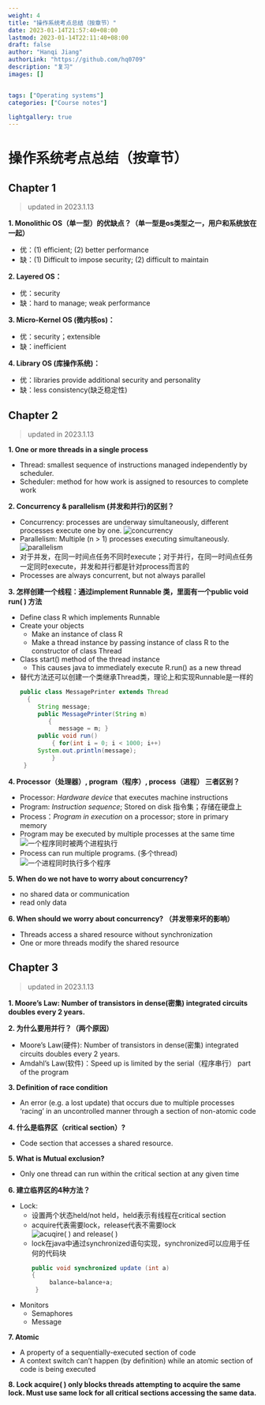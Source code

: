```yaml
---
weight: 4
title: "操作系统考点总结（按章节）"
date: 2023-01-14T21:57:40+08:00
lastmod: 2023-01-14T22:11:40+08:00
draft: false
author: "Hanqi Jiang"
authorLink: "https://github.com/hq0709"
description: "复习"
images: []


tags: ["Operating systems"]
categories: ["Course notes"]

lightgallery: true
---
```


# 操作系统考点总结（按章节）
## Chapter 1
> updated in 2023.1.13

**1. Monolithic OS（单一型）的优缺点？（单一型是os类型之一，用户和系统放在一起）**
- 优：(1) efficient; (2) better performance
- 缺：(1) Difficult to impose security; (2) difficult to maintain
  
**2. Layered OS：**
- 优：security
- 缺：hard to manage; weak performance
  
**3. Micro-Kernel OS (微内核os)：**
- 优：security；extensible
- 缺：inefficient
  
**4. Library OS (库操作系统)：**
- 优：libraries provide additional security and personality
- 缺：less consistency(缺乏稳定性)

## Chapter 2
> updated in 2023.1.13

**1. One or more threads in a single process**
- Thread: smallest sequence of instructions managed independently by scheduler. 
- Scheduler: method for how work is assigned to resources to complete work

**2. Concurrency & parallelism (并发和并行)的区别？**
- Concurrency: processes are underway simultaneously, different processes execute one by one.
![concurrency](DraggedImage.png "concurrency")
- Parallelism: Multiple (n \> 1) processes executing simultaneously. 
![parallelism](DraggedImage-1.png "parallelism") 	
- 对于并发，在同一时间点任务不同时execute；对于并行，在同一时间点任务一定同时execute，并发和并行都是针对process而言的
- Processes are always concurrent, but not always parallel


**3. 怎样创建一个线程：通过implement Runnable 类，里面有一个public void run( ) 方法**
- Define class R which implements Runnable
- Create your objects
	- Make an instance of class R 
	- Make a thread instance by passing instance of   class R to the constructor of class Thread
- Class start() method of the thread instance
	- This causes java to immediately execute R.run() as a new thread
- 替代方法还可以创建一个类继承Thread类，理论上和实现Runnable是一样的
	```java
	public class MessagePrinter extends Thread
	  { 
	     String message; 
	     public MessagePrinter(String m) 
	        { 
	           message = m; } 
	     public void run() 
	         { for(int i = 0; i < 1000; i++)    
	     System.out.println(message); 
	         }
	 }

	```

**4.  Processor（处理器）, program（程序）, process（进程） 三者区别？**
- Processor: _Hardware device_ that executes machine instructions
- Program: _Instruction sequence_; Stored on disk 指令集；存储在硬盘上
- Process：_Program in execution_ on a processor; store in primary memory
- Program may be executed by multiple processes at the same time
![一个程序同时被两个进程执行](DraggedImage-2.png "一个程序同时被两个进程执行")
- Process can run multiple programs. (多个thread)
![一个进程同时执行多个程序](DraggedImage-3.png "一个进程同时执行多个程序")


**5. When do we not have to worry about concurrency?**
- no shared data or communication
- read only data


**6. When should we worry about concurrency? （并发带来坏的影响）**
- Threads access a shared resource without synchronization
- One or more threads modify the shared resource

## Chapter 3

> updated in 2023.1.13


**1. Moore’s Law: Number of transistors in dense(密集) integrated circuits doubles every 2 years.**

**2. 为什么要用并行？（两个原因）**
  - Moore’s Law(硬件): Number of transistors in dense(密集) integrated circuits doubles every 2 years.
  - Amdahl’s Law(软件)：Speed up is limited by the serial（程序串行） part of the program


**3. Definition of race condition**
- An error (e.g. a lost update) that occurs due to multiple processes ‘racing’ in an uncontrolled manner through a section of non-atomic code


**4. 什么是临界区（critical section）?**
  - Code section that accesses a shared resource.


**5. What is Mutual exclusion?**
- Only one thread can run within the critical section at any given time


**6. 建立临界区的4种方法？**
  - Lock: 
	- 设置两个状态held/not held，held表示有线程在critical section
	- acquire代表需要lock，release代表不需要lock
	![acuqire( ) and release( )](DraggedImage-4.png "acuqire( ) and release( )")
	- lock在java中通过synchronized语句实现，synchronized可以应用于任何的代码块
		```java
		public void synchronized update (int a) 
		{
		     balance=balance+a;
		 }

		```
- Monitors
  - Semaphores
  - Message


**7. Atomic**
- A property of a sequentially-executed section of code
- A context switch can’t happen (by definition) while an atomic section of code is being executed


**8. Lock acquire( ) only blocks threads attempting to acquire the same lock. Must use same lock for all critical sections accessing the same data.**

